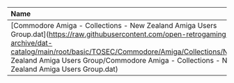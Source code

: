 |Name|Size|
|:---|---:|
|[Commodore Amiga - Collections - New Zealand Amiga Users Group.dat](https://raw.githubusercontent.com/open-retrogaming-archive/dat-catalog/main/root/basic/TOSEC/Commodore/Amiga/Collections/New Zealand Amiga Users Group/Commodore Amiga - Collections - New Zealand Amiga Users Group.dat)|11962|
